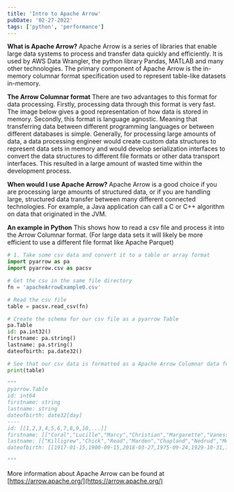 ```yaml
---
title: 'Intro to Apache Arrow'
pubDate: '02-27-2022'
tags: ['python', 'performance']
---
```


**What is Apache Arrow?**
Apache Arrow is a series of libraries that enable large data systems to process and transfer data quickly and efficiently. It is used by AWS Data Wrangler, the python library Pandas, MATLAB and many other technologies. The primary component of Apache Arrow is the in-memory columnar format specification used to represent table-like datasets in-memory.

**The Arrow Columnar format**
There are two advantages to this format for data processing. Firstly, processing data through this format is very fast. The image below gives a good representation of how data is stored in memory. Secondly, this format is language agnostic. Meaning that transferring data between different programming languages or between different databases is simple. Generally, for processing large amounts of data, a data processing engineer would create custom data structures to represent data sets in memory and would develop serialization interfaces to convert the data structures to different file formats or other data transport interfaces. This resulted in a large amount of wasted time within the development process.

**When would I use Apache Arrow?**
Apache Arrow is a good choice if you are processing large amounts of structured data, or if you are handling large, structured data transfer between many different connected technologies. For example, a Java application can call a C or C++ algorithm on data that originated in the JVM.

**An example in Python**
This shows how to read a csv file and process it into the Arrow Columnar format. (For large data sets it will likely be more efficient to use a different file format like Apache Parquet)

```py
# 1. Take some csv data and convert it to a table or array format
import pyarrow as pa
import pyarrow.csv as pacsv

# Get the csv in the same file directory
fn = 'apacheArrowExample0.csv'

# Read the csv file
table = pacsv.read_csv(fn)

# Create the schema for our csv file as a pyarrow Table
pa.Table
id: pa.int32()
firstname: pa.string()
lastname: pa.string()
dateofbirth: pa.date32()

# See that our csv data is formatted as a Apache Arrow Columnar data format
print(table)

"""
pyarrow.Table
id: int64
firstname: string
lastname: string
dateofbirth: date32[day]
----
id: [[1,2,3,4,5,6,7,8,9,10,...]]
firstname: [["Coral","Lucille","Marcy","Christian","Margarette","Vanessa","Christal","Anallese","Aaren","Christian",...]]
lastname: [["Killigrew","Chick","Read","Marden","Chapland","Nedrud","Mott","Johanna","Norrie","Bahr",...]]
dateofbirth: [[1917-01-15,1900-09-15,2018-03-27,1975-09-24,1929-10-31,1987-12-10,1995-12-26,1981-05-28,1914-07-04,1933-04-08,...]]

"""
```

More information about Apache Arrow can be found at [https://arrow.apache.org/](https://arrow.apache.org/)
